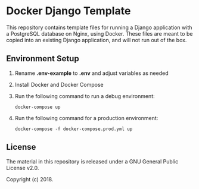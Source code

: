 Docker Django Template
======================

This repository contains template files for running a Django application with a PostgreSQL database on Nginx, using Docker. These files are meant to be copied into an existing Django application, and will not run out of the box.



Environment Setup
-----------------
1. Rename **.env-example** to **.env** and adjust variables as needed
2. Install Docker and Docker Compose
3. Run the following command to run a debug environment:
    ```
    docker-compose up
    ```

4. Run the following command for a production environment:
    ```
    docker-compose -f docker-compose.prod.yml up
    ```



License
-------
The material in this repository is released under a GNU General Public License v2.0.

Copyright (c) 2018.